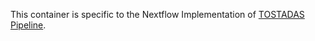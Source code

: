 This container is specific to the Nextflow Implementation of [TOSTADAS Pipeline](https://github.com/CDCgov/tostadas).
